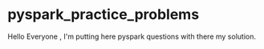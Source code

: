 # pyspark_practice_problems
Hello Everyone , I'm putting here pyspark questions with there my solution.
